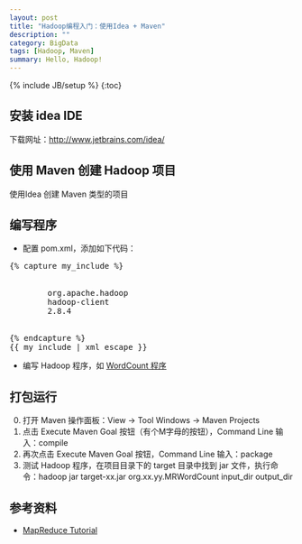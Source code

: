 ```yaml
---
layout: post
title: "Hadoop编程入门：使用Idea + Maven"
description: ""
category: BigData
tags: [Hadoop, Maven]
summary: Hello, Hadoop!
---
```

{% include JB/setup %}
{:toc}

## 安装 idea IDE
下载网址：http://www.jetbrains.com/idea/

## 使用 Maven 创建 Hadoop 项目
使用Idea 创建 Maven 类型的项目

## 编写程序
- 配置 pom.xml，添加如下代码：
<pre class="prettyprint xml">
{% capture my_include %}
<dependencies>
    <dependency>
        <groupId>org.apache.hadoop</groupId>
        <artifactId>hadoop-client</artifactId>
        <version>2.8.4</version>
    </dependency>
</dependencies>
{% endcapture %}
{{ my_include | xml_escape }}
</pre>

- 编写 Hadoop 程序，如 [WordCount 程序](http://hadoop.apache.org/docs/r2.8.4/hadoop-mapreduce-client/hadoop-mapreduce-client-core/MapReduceTutorial.html#Source_Code)

## 打包运行
0. 打开 Maven 操作面板：View -> Tool Windows -> Maven Projects
0. 点击 Execute Maven Goal 按钮（有个M字母的按钮），Command Line 输入：compile
0. 再次点击 Execute Maven Goal 按钮，Command Line 输入：package
0. 测试 Hadoop 程序，在项目目录下的 target 目录中找到 jar 文件，执行命令：hadoop jar target-xx.jar org.xx.yy.MRWordCount input_dir output_dir


## 参考资料

* [MapReduce Tutorial](http://hadoop.apache.org/docs/r2.8.4/hadoop-mapreduce-client/hadoop-mapreduce-client-core/MapReduceTutorial.html)
